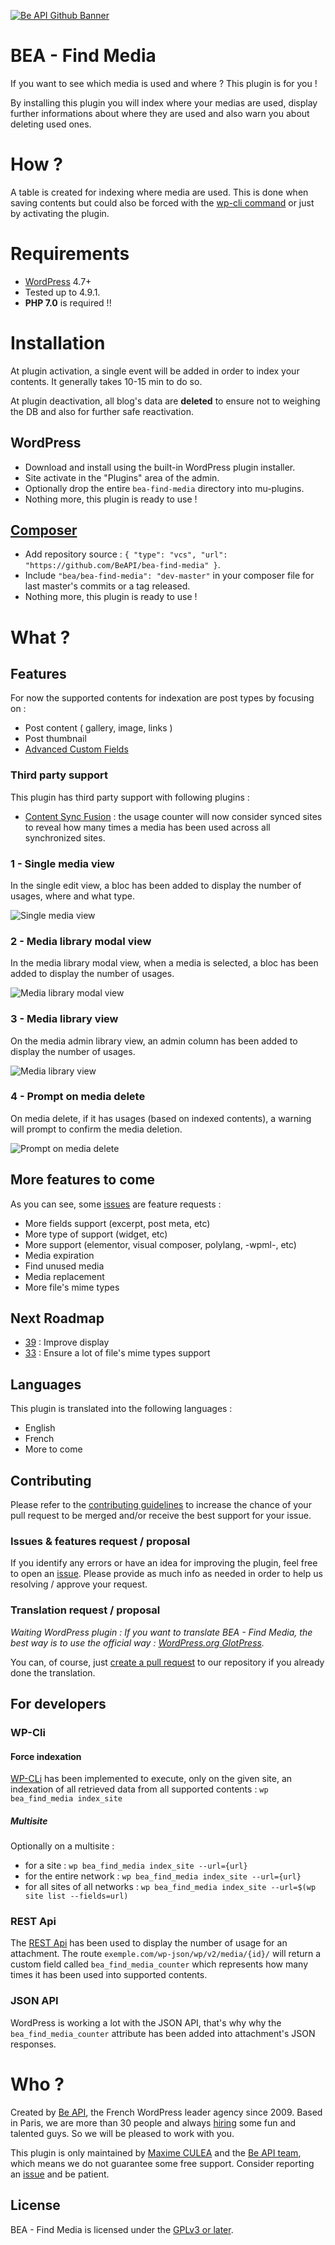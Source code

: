 <a href="https://beapi.fr">![Be API Github Banner](assets/images/banner-github.png)</a>

# BEA - Find Media

If you want to see which media is used and where ? This plugin is for you !

By installing this plugin you will index where your medias are used, display further informations about where they are used and also warn you about deleting used ones. 

# How ?

A table is created for indexing where media are used. This is done when saving contents but could also be forced with the [wp-cli command](#force-indexation) or just by activating the plugin. 

# Requirements

- [WordPress](https://wordpress.org/) 4.7+
- Tested up to 4.9.1.
- **PHP 7.0** is required !!

# Installation

At plugin activation, a single event will be added in order to index your contents. It generally takes 10-15 min to do so.

At plugin deactivation, all blog's data are **deleted** to ensure not to weighing the DB and also for further safe reactivation.

## WordPress

- Download and install using the built-in WordPress plugin installer.
- Site activate in the "Plugins" area of the admin.
- Optionally drop the entire `bea-find-media` directory into mu-plugins.
- Nothing more, this plugin is ready to use !

## [Composer](http://composer.rarst.net/)

- Add repository source : `{ "type": "vcs", "url": "https://github.com/BeAPI/bea-find-media" }`.
- Include `"bea/bea-find-media": "dev-master"` in your composer file for last master's commits or a tag released.
- Nothing more, this plugin is ready to use !

# What ?

## Features 

For now the supported contents for indexation are post types by focusing on :

- Post content ( gallery, image, links )
- Post thumbnail
- [Advanced Custom Fields](https://fr.wordpress.org/plugins/advanced-custom-fields/)

### Third party support

This plugin has third party support with following plugins :

* [Content Sync Fusion](https://github.com/BeAPI/bea-content-sync-fusion) : the usage counter will now consider synced sites to reveal how many times a media has been used across all synchronized sites.

### 1 - Single media view

In the single edit view, a bloc has been added to display the number of usages, where and what type.

![Single media view](assets/images/screenshot-1.png)

### 2 - Media library modal view

In the media library modal view, when a media is selected, a bloc has been added to display the number of usages.

![Media library modal view](assets/images/screenshot-2.png)

### 3 - Media library view

On the media admin library view, an admin column has been added to display the number of usages.

![Media library view](assets/images/screenshot-3.png)

### 4 - Prompt on media delete

On media delete, if it has usages (based on indexed contents), a warning will prompt to confirm the media deletion.

![Prompt on media delete](assets/images/screenshot-4.png)

## More features to come

As you can see, some [issues](../../issues?q=is%3Aissue+is%3Aopen+label%3Aquestion) are feature requests :
- More fields support (excerpt, post meta, etc)
- More type of support (widget, etc)
- More support (elementor, visual composer, polylang, -wpml-, etc)
- Media expiration
- Find unused media
- Media replacement
- More file's mime types

## Next Roadmap
- [39](https://github.com/BeAPI/bea-find-media/issues/39) : Improve display
- [33](https://github.com/BeAPI/bea-find-media/issues/33) : Ensure a lot of file's mime types support

## Languages

This plugin is translated into the following languages :
- English
- French
- More to come

## Contributing

Please refer to the [contributing guidelines](.github/CONTRIBUTING.md) to increase the chance of your pull request to be merged and/or receive the best support for your issue.

### Issues & features request / proposal

If you identify any errors or have an idea for improving the plugin, feel free to open an [issue](../../issues/new). Please provide as much info as needed in order to help us resolving / approve your request.

### Translation request / proposal

_Waiting WordPress plugin : If you want to translate BEA - Find Media, the best way is to use the official way :
[WordPress.org GlotPress](https://translate.wordpress.org/projects/wp-plugins/bea-find-media)._

You can, of course, just [create a pull request](../../compare) to our repository if you already done the translation.

## For developers

### WP-Cli

#### Force indexation

[WP-CLi](http://wp-cli.org) has been implemented to execute, only on the given site, an indexation of all retrieved data from all supported contents : `wp bea_find_media index_site`
 
##### Multisite

Optionally on a multisite :
* for a site : `wp bea_find_media index_site --url={url}`
* for the entire network : `wp bea_find_media index_site --url={url}`
* for all sites of all networks : `wp bea_find_media index_site --url=$(wp site list --fields=url)`

### REST Api

The [REST Api](https://developer.wordpress.org/rest-api/) has been used to display the number of usage for an attachment. The route `exemple.com/wp-json/wp/v2/media/{id}/` will return a custom field called `bea_find_media_counter` which represents how many times it has been used into supported contents.

### JSON API

WordPress is working a lot with the JSON API, that's why why the `bea_find_media_counter` attribute has been added into attachment's JSON responses.

# Who ?

Created by [Be API](https://beapi.fr), the French WordPress leader agency since 2009. Based in Paris, we are more than 30 people and always [hiring](https://beapi.workable.com) some fun and talented guys. So we will be pleased to work with you.

This plugin is only maintained by [Maxime CULEA](https://maximeculea.fr) and the [Be API team](https://beapi.fr), which means we do not guarantee some free support. Consider reporting an [issue](#issues--features-request--proposal) and be patient. 

## License

BEA - Find Media is licensed under the [GPLv3 or later](LICENSE.md).
